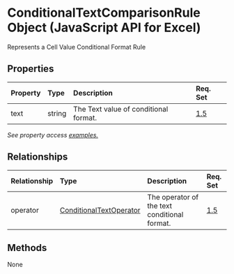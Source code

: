 # ConditionalTextComparisonRule Object (JavaScript API for Excel)

Represents a Cell Value Conditional Format Rule

## Properties

| Property	   | Type	|Description| Req. Set|
|:---------------|:--------|:----------|:----|
|text|string|The Text value of conditional format.|[1.5](../requirement-sets/excel-api-requirement-sets.md)|

_See property access [examples.](#property-access-examples)_

## Relationships
| Relationship | Type	|Description| Req. Set|
|:---------------|:--------|:----------|:----|
|operator|[ConditionalTextOperator](conditionaltextoperator.md)|The operator of the text conditional format.|[1.5](../requirement-sets/excel-api-requirement-sets.md)|

## Methods
None

